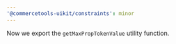 ```yaml
---
'@commercetools-uikit/constraints': minor
---
```


Now we export the `getMaxPropTokenValue` utility function.
